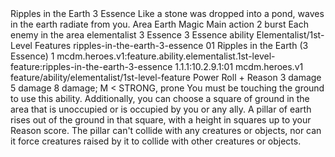 <ability>
  <name>Ripples in the Earth</name>
  <cost>3 Essence</cost>
  <flavor>Like a stone was dropped into a pond, waves in the earth radiate from you.</flavor>
  <keywords>
    <keyword>Area</keyword>
    <keyword>Earth</keyword>
    <keyword>Magic</keyword>
  </keywords>
  <type>Main action</type>
  <distance>2 burst</distance>
  <target>Each enemy in the area</target>
  <metadata>
    <class>elementalist</class>
    <cost>3 Essence</cost>
    <cost_amount>3</cost_amount>
    <cost_resource>Essence</cost_resource>
    <feature_type>ability</feature_type>
    <file_dpath>Elementalist/1st-Level Features</file_dpath>
    <item_id>ripples-in-the-earth-3-essence</item_id>
    <item_index>01</item_index>
    <item_name>Ripples in the Earth (3 Essence)</item_name>
    <level>1</level>
    <scc>mcdm.heroes.v1:feature.ability.elementalist.1st-level-feature:ripples-in-the-earth-3-essence</scc>
    <scdc>1.1.1:10.2.9.1:01</scdc>
    <source>mcdm.heroes.v1</source>
    <type>feature/ability/elementalist/1st-level-feature</type>
  </metadata>
  <effects>
    <effect type="roll">
      <roll>Power Roll + Reason</roll>
      <t1>3 damage</t1>
      <t2>5 damage</t2>
      <t3>8 damage; M &lt; STRONG, prone</t3>
    </effect>
    <effect type="mundane">You must be touching the ground to use this ability. Additionally, you can choose a square of ground in the area that is unoccupied or is occupied by you or any ally. A pillar of earth rises out of the ground in that square, with a height in squares up to your Reason score. The pillar can&apos;t collide with any creatures or objects, nor can it force creatures raised by it to collide with other creatures or objects.</effect>
  </effects>
</ability>
